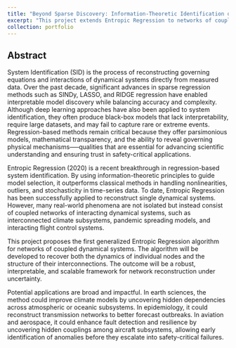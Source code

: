 ```yaml
---
title: "Beyond Sparse Discovery: Information-Theoretic Identification of High-Dimensional Coupled Dynamical Networks"
excerpt: "This project extends Entropic Regression to networks of coupled dynamical systems, enabling interpretable reconstruction of both individual dynamics and interconnections. The approach promises robust, scalable modeling with applications in climate science, epidemiology, and aerospace for uncovering hidden dependencies and improving prediction, fault detection, and safety."
collection: portfolio
---
```


## Abstract

System Identification (SID) is the process of reconstructing governing equations and interactions of dynamical systems directly from measured data. Over the past decade, significant advances in sparse regression methods such as SINDy, LASSO, and RIDGE regression have enabled interpretable model discovery while balancing accuracy and complexity. Although deep learning approaches have also been applied to system identification, they often produce black-box models that lack interpretability, require large datasets, and may fail to capture rare or extreme events. Regression-based methods remain critical because they offer parsimonious models, mathematical transparency, and the ability to reveal governing physical mechanisms–––qualities that are essential for advancing scientific understanding and ensuring trust in safety-critical applications.

Entropic Regression (2020) is a recent breakthrough in regression-based system identification. By using information-theoretic principles to guide model selection, it outperforms classical methods in handling nonlinearities, outliers, and stochasticity in time-series data. To date, Entropic Regression has been successfully applied to reconstruct single dynamical systems. However, many real-world phenomena are not isolated but instead consist of coupled networks of interacting dynamical systems, such as interconnected climate subsystems, pandemic spreading models, and interacting flight control systems.

This project proposes the first generalized Entropic Regression algorithm for networks of coupled dynamical systems. The algorithm will be developed to recover both the dynamics of individual nodes and the structure of their interconnections. The outcome will be a robust, interpretable, and scalable framework for network reconstruction under uncertainty.

Potential applications are broad and impactful. In earth sciences, the method could improve climate models by uncovering hidden dependencies across atmospheric or oceanic subsystems. In epidemiology, it could reconstruct transmission networks to better forecast outbreaks. In aviation and aerospace, it could enhance fault detection and resilience by uncovering hidden couplings among aircraft subsystems, allowing early identification of anomalies before they escalate into safety-critical failures.
